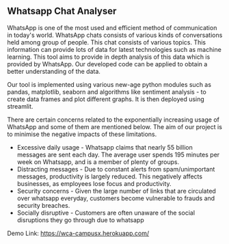## Whatsapp Chat Analyser


WhatsApp is one of the most used and efficient method of communication in today's world. 
WhatsApp chats consists of various kinds of conversations held among group of people. This chat consists of various topics. This information can provide lots of data for latest technologies such as machine learning. 
This tool aims to provide in depth analysis of this data which is provided by WhatsApp. Our developed code can be applied to obtain a better understanding of the data. 

Our tool is implemented using various new-age python modules such as pandas, matplotlib, seaborn and algorithms like sentiment analysis - to create data frames and plot different graphs. It is then deployed using streamlit.

There are certain concerns related to the exponentially increasing usage of WhatsApp and some of them are mentioned below. The aim of our project is to minimise the negative impacts of these limitations.

- Excessive daily usage - Whatsapp claims that nearly 55 billion messages are sent each day. The average user spends 195 minutes per week on Whatsapp, and is a member of plenty of groups.
- Distracting messages - Due to constant alerts from spam/unimportant messages, productivity is largely reduced. This negatively affects businesses, as employees lose focus and productivity.
- Security concerns - Given the large number of links that are circulated over whatsapp everyday, customers become vulnerable to frauds and security breaches. 
- Socially disruptive - Customers are often unaware of the social disruptions they go through due to whatsapp 




Demo Link: https://wca-campusx.herokuapp.com/
